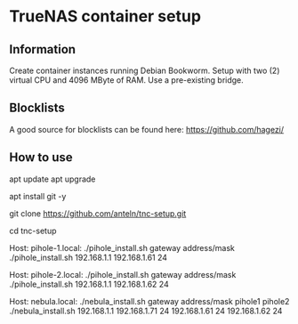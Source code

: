 # TrueNAS container setup

## Information

Create container instances running Debian Bookworm.
Setup with two (2) virtual CPU and 4096 MByte of RAM.
Use a pre-existing bridge.

## Blocklists

A good source for blocklists can be found here: <https://github.com/hagezi/>

## How to use

apt update
apt upgrade

apt install git -y

git clone <https://github.com/anteln/tnc-setup.git>

cd tnc-setup

Host: pihole-1.local:
./pihole_install.sh gateway address/mask
./pihole_install.sh 192.168.1.1 192.168.1.61 24

Host: pihole-2.local:
./pihole_install.sh gateway address/mask
./pihole_install.sh 192.168.1.1 192.168.1.62 24

Host: nebula.local:
./nebula_install.sh gateway address/mask pihole1 pihole2
./nebula_install.sh 192.168.1.1 192.168.1.71 24 192.168.1.61 24 192.168.1.62 24
